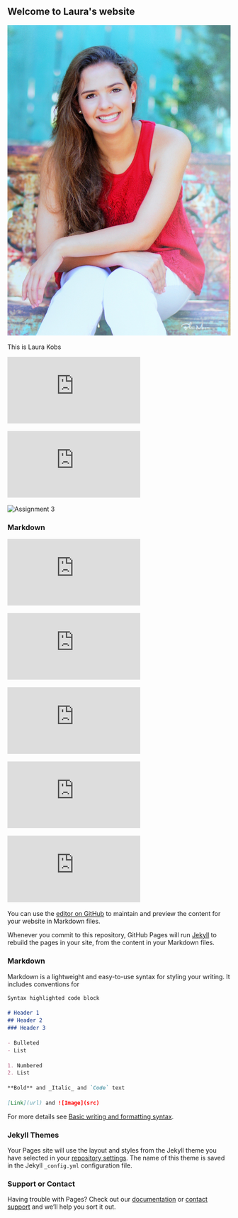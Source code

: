 ## Welcome to Laura's website


![my picture](IMG_0515.JPG)

This is Laura Kobs

![Assignment 1](https://lask21.github.io/Assignment%20Reading%201.pdf)

![Assignment 2](https://lask21.github.io/Assignment%202.pdf)

![Assignment 3]()

### Markdown

![Lab 1](https://lask21.github.io/LAB1.html)

![Lab 2](https://lask21.github.io/LAB2.html)

![Lab 3](https://lask21.github.io/Lab3.html)

![Lab 4](https://lask21.github.io/Lab04.html)

![Lab 5](https://lask21.github.io/Lab5.html)

You can use the [editor on GitHub](https://github.com/LASK21/lask21.github.io/edit/main/README.md) to maintain and preview the content for your website in Markdown files.

Whenever you commit to this repository, GitHub Pages will run [Jekyll](https://jekyllrb.com/) to rebuild the pages in your site, from the content in your Markdown files.

### Markdown

Markdown is a lightweight and easy-to-use syntax for styling your writing. It includes conventions for

```markdown
Syntax highlighted code block

# Header 1
## Header 2
### Header 3

- Bulleted
- List

1. Numbered
2. List

**Bold** and _Italic_ and `Code` text

[Link](url) and ![Image](src)
```

For more details see [Basic writing and formatting syntax](https://docs.github.com/en/github/writing-on-github/getting-started-with-writing-and-formatting-on-github/basic-writing-and-formatting-syntax).

### Jekyll Themes

Your Pages site will use the layout and styles from the Jekyll theme you have selected in your [repository settings](https://github.com/LASK21/lask21.github.io/settings/pages). The name of this theme is saved in the Jekyll `_config.yml` configuration file.

### Support or Contact

Having trouble with Pages? Check out our [documentation](https://docs.github.com/categories/github-pages-basics/) or [contact support](https://support.github.com/contact) and we’ll help you sort it out.
